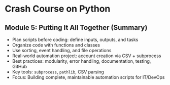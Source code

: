 # Crash Course on Python  
## Module 5: Putting It All Together (Summary)

- Plan scripts before coding: define inputs, outputs, and tasks
- Organize code with functions and classes
- Use sorting, event handling, and file operations
- Real-world automation project: account creation via CSV + subprocess
- Best practices: modularity, error handling, documentation, testing, GitHub
- Key tools: `subprocess`, `pathlib`, CSV parsing
- Focus: Building complete, maintainable automation scripts for IT/DevOps

